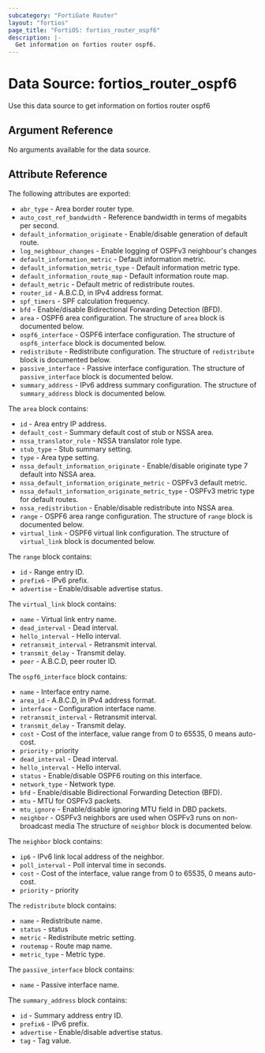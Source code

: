 ```yaml
---
subcategory: "FortiGate Router"
layout: "fortios"
page_title: "FortiOS: fortios_router_ospf6"
description: |-
  Get information on fortios router ospf6.
---
```


# Data Source: fortios_router_ospf6
Use this data source to get information on fortios router ospf6

## Argument Reference

No arguments available for the data source.

## Attribute Reference

The following attributes are exported:

* `abr_type` - Area border router type.
* `auto_cost_ref_bandwidth` - Reference bandwidth in terms of megabits per second.
* `default_information_originate` - Enable/disable generation of default route.
* `log_neighbour_changes` - Enable logging of OSPFv3 neighbour's changes
* `default_information_metric` - Default information metric.
* `default_information_metric_type` - Default information metric type.
* `default_information_route_map` - Default information route map.
* `default_metric` - Default metric of redistribute routes.
* `router_id` - A.B.C.D, in IPv4 address format.
* `spf_timers` - SPF calculation frequency.
* `bfd` - Enable/disable Bidirectional Forwarding Detection (BFD).
* `area` - OSPF6 area configuration. The structure of `area` block is documented below.
* `ospf6_interface` - OSPF6 interface configuration. The structure of `ospf6_interface` block is documented below.
* `redistribute` - Redistribute configuration. The structure of `redistribute` block is documented below.
* `passive_interface` - Passive interface configuration. The structure of `passive_interface` block is documented below.
* `summary_address` - IPv6 address summary configuration. The structure of `summary_address` block is documented below.

The `area` block contains:

* `id` - Area entry IP address.
* `default_cost` - Summary default cost of stub or NSSA area.
* `nssa_translator_role` - NSSA translator role type.
* `stub_type` - Stub summary setting.
* `type` - Area type setting.
* `nssa_default_information_originate` - Enable/disable originate type 7 default into NSSA area.
* `nssa_default_information_originate_metric` - OSPFv3 default metric.
* `nssa_default_information_originate_metric_type` - OSPFv3 metric type for default routes.
* `nssa_redistribution` - Enable/disable redistribute into NSSA area.
* `range` - OSPF6 area range configuration. The structure of `range` block is documented below.
* `virtual_link` - OSPF6 virtual link configuration. The structure of `virtual_link` block is documented below.

The `range` block contains:

* `id` - Range entry ID.
* `prefix6` - IPv6 prefix.
* `advertise` - Enable/disable advertise status.

The `virtual_link` block contains:

* `name` - Virtual link entry name.
* `dead_interval` - Dead interval.
* `hello_interval` - Hello interval.
* `retransmit_interval` - Retransmit interval.
* `transmit_delay` - Transmit delay.
* `peer` - A.B.C.D, peer router ID.

The `ospf6_interface` block contains:

* `name` - Interface entry name.
* `area_id` - A.B.C.D, in IPv4 address format.
* `interface` - Configuration interface name.
* `retransmit_interval` - Retransmit interval.
* `transmit_delay` - Transmit delay.
* `cost` - Cost of the interface, value range from 0 to 65535, 0 means auto-cost.
* `priority` - priority
* `dead_interval` - Dead interval.
* `hello_interval` - Hello interval.
* `status` - Enable/disable OSPF6 routing on this interface.
* `network_type` - Network type.
* `bfd` - Enable/disable Bidirectional Forwarding Detection (BFD).
* `mtu` - MTU for OSPFv3 packets.
* `mtu_ignore` - Enable/disable ignoring MTU field in DBD packets.
* `neighbor` - OSPFv3 neighbors are used when OSPFv3 runs on non-broadcast media The structure of `neighbor` block is documented below.

The `neighbor` block contains:

* `ip6` - IPv6 link local address of the neighbor.
* `poll_interval` - Poll interval time in seconds.
* `cost` - Cost of the interface, value range from 0 to 65535, 0 means auto-cost.
* `priority` - priority

The `redistribute` block contains:

* `name` - Redistribute name.
* `status` - status
* `metric` - Redistribute metric setting.
* `routemap` - Route map name.
* `metric_type` - Metric type.

The `passive_interface` block contains:

* `name` - Passive interface name.

The `summary_address` block contains:

* `id` - Summary address entry ID.
* `prefix6` - IPv6 prefix.
* `advertise` - Enable/disable advertise status.
* `tag` - Tag value.

